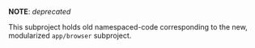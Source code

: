 **NOTE**: _deprecated_

This subproject holds old namespaced-code corresponding to the new, modularized `app/browser` subproject.